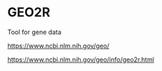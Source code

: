 # GEO2R
Tool for gene data

https://www.ncbi.nlm.nih.gov/geo/

https://www.ncbi.nlm.nih.gov/geo/info/geo2r.html

